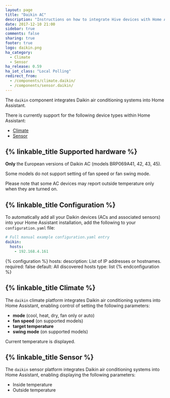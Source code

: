 ```yaml
---
layout: page
title: "Daikin AC"
description: "Instructions on how to integrate Hive devices with Home Assistant."
date: 2017-12-10 21:00
sidebar: true
comments: false
sharing: true
footer: true
logo: daikin.png
ha_category:
  - Climate
  - Sensor
ha_release: 0.59
ha_iot_class: "Local Polling"
redirect_from:
  - /components/climate.daikin/
  - /components/sensor.daikin/
---
```


The `daikin` component integrates Daikin air conditioning systems into Home Assistant.

There is currently support for the following device types within Home Assistant:

- [Climate](#climate)
- [Sensor](#sensor)

## {% linkable_title Supported hardware %}

**Only** the European versions of Daikin AC (models BRP069A41, 42, 43, 45).

Some models do not support setting of fan speed or fan swing mode.

Please note that some AC devices may report outside temperature only when they are turned on.

## {% linkable_title Configuration %}

To automatically add all your Daikin devices (ACs and associated sensors) into your Home Assistant installation, add the following to your `configuration.yaml` file:

```yaml
# Full manual example configuration.yaml entry
daikin:
  hosts:
    - 192.168.4.161
```

{% configuration %}
hosts:
  description: List of IP addresses or hostnames.
  required: false
  default: All discovered hosts
  type: list
{% endconfiguration %}

## {% linkable_title Climate %}

The `daikin` climate platform integrates Daikin air conditioning systems into Home Assistant, enabling control of setting the following parameters:

- **mode** (cool, heat, dry, fan only or auto)
- **fan speed** (on supported models)
- **target temperature**
- **swing mode** (on supported models)

Current temperature is displayed.

## {% linkable_title Sensor %}

The `daikin` sensor platform integrates Daikin air conditioning systems into Home Assistant, enabling displaying the following parameters:

- Inside temperature
- Outside temperature